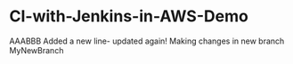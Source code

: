 # CI-with-Jenkins-in-AWS-Demo
AAABBB
Added a new line- updated again!
Making changes in new branch MyNewBranch

